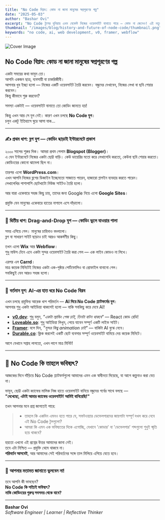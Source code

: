 ```yaml
---
title: "No Code বিপ্লব: কোড না জানা মানুষের স্বপ্নপূরণের গল্প"
date: "2025-05-03"
author: "Bashar Ovi"
excerpt: "No Code টুলের দুনিয়ায় এখন যেকেউ নিজের ওয়েবসাইট বানাতে পারে — কোড না জেনেও! এই নতুন বিপ্লব কি ডেভেলপারদের ভবিষ্যতের জন্য হুমকি?"
thumbnail: "/images/blog/history-and-future-of-node-code/thumbnail.png"
keywords: "no code, ai, web development, v0, framer, webflow"
---
```


![Cover Image](/images/blog/history-and-future-of-node-code/cover.png)

## **No Code বিপ্লব: কোড না জানা মানুষের স্বপ্নপূরণের গল্প**

একটা সময়ের কথা ভাবুন তো।  
আপনি একজন ছাত্র, ব্যবসায়ী বা চাকরিজীবী।  
আপনার খুব ইচ্ছা হলো — নিজের একটি ওয়েবসাইট তৈরি করবেন। বন্ধুদের দেখাবেন, নিজের লেখা বা ছবি শেয়ার করবেন।  
কিন্তু কীভাবে শুরু করবেন?

সমস্যা একটাই — ওয়েবসাইট বানাতে তো কোডিং জানতে হয়!

কিন্তু এখন আর সে যুগ নেই। কারণ এখন চলছে **No Code যুগ**।  
চলুন একটু ইতিহাসে ঘুরে আসা যাক…

---

### ✍️ **প্রথম ধাপ: ব্লগ যুগ — কোডিং ছাড়াই ইন্টারনেটে প্রকাশ**

২০০০ সালের শুরুর দিক। আমরা প্রথম পেলাম **Blogspot (Blogger)**।  
এ যেন ইন্টারনেটে নিজের একটা ছোট্ট বাড়ি। কেউ ডায়েরির মতো করে লেখালেখি করতো, কেউবা ছবি শেয়ার করতো।  
কোডিংয়ের কোনো ঝামেলা ছিল না।

তারপর এলো **WordPress.com**।  
এখন আপনি নিজের ব্লগের ডিজাইন ইচ্ছেমতো সাজাতে পারেন, হাজারো প্লাগইন ব্যবহার করতে পারেন।  
লেখালেখির পাশাপাশি ছোটখাটো নিউজ সাইটও তৈরি হলো।

আর যারা একেবারে সহজ কিছু চায়, তাদের জন্য Google নিয়ে এলো **Google Sites**।

প্রযুক্তি যেন মানুষের একেবারে হাতের নাগালে এসে দাঁড়ালো।

---

### 🧩 **দ্বিতীয় ধাপ: Drag-and-Drop যুগ — কোডিং ভুলে যাওয়ার পালা**

সময় এগিয়ে গেল। মানুষের চাহিদাও বদলালো।  
ব্লগ বা সাধারণ সাইট ছাড়াও চাই আরও আকর্ষণীয় কিছু।

তখন এলো **Wix** আর **Webflow**।  
শুধু মাউস টেনে এনে একটা সুন্দর ওয়েবসাইট তৈরি করা গেল — এক লাইন কোডও না লিখে।

এরপর এল **Carrd**।  
মাত্র কয়েক মিনিটেই নিজের একটা এক-পৃষ্ঠার পোর্টফোলিও বা প্রোফাইল বানানো গেল।  
সবকিছুই যেন আরও সহজ হলো।

---

### 🤖 **বর্তমান যুগ: AI-এর হাত ধরে No Code বিপ্লব**

এখন চলছে প্রযুক্তির আরেক ধাপ পরিবর্তন — **AI দিয়ে No Code প্ল্যাটফর্মের যুগ**।  
আপনার শুধু একটা আইডিয়া থাকলেই হলো — বাকি সবকিছু করে দেবে AI!

- **[v0.dev](https://v0.dev)**: শুধু বলুন, _"একটা ল্যান্ডিং পেজ চাই, তিনটা বাটন থাকবে"_ — React কোড রেডি!
- **[Loveable.so](https://loveable.so)**: শুধু আইডিয়া লিখুন, পেয়ে যাবেন সম্পূর্ণ একটি লাইভ সাইট।
- **[Framer](https://framer.com)**: বলে দিন, _"সুন্দর কিছু animation চাই"_ — বাকিটা AI বুঝে নেবে।
- **[Durable.co](https://durable.co)**: ক্লিক করলেই একটি ছোট ব্যবসার সম্পূর্ণ ওয়েবসাইট বানিয়ে দেয় কয়েক মিনিটে।

আগে যেখানে সপ্তাহ লাগতো, এখন লাগে মাত্র মিনিট!

---

## 🚀 **No Code কি তাহলে ভবিষ্যৎ?**

আজকের দিনে দাঁড়িয়ে No Code প্ল্যাটফর্মগুলো আমাদের এমন এক স্বাধীনতা দিয়েছে, যা আগে কল্পনাও করা যেত না।

ভাবুন, ছোট্ট একটা ক্যাফের মালিক নিজ হাতে ওয়েবসাইট বানিয়ে বন্ধুদের গর্বের সাথে বলছে —  
**"দেখেছো, এটাই আমার ক্যাফের ওয়েবসাইট! আমিই বানিয়েছি!"**

তখন আপনার মনে প্রশ্ন জাগতেই পারে:

> - তাহলে কি একদিন এমনও হতে পারে যে, সফটওয়্যার ডেভেলপারদের জায়গাটা সম্পূর্ণ দখল করে নেবে এই No Code টুলগুলো?  
> - আমরা কি এমন এক ভবিষ্যতের দিকে এগোচ্ছি, যেখানে 'কোডার' বা 'ডেভেলপার' শব্দগুলো শুধুই স্মৃতি হয়ে থাকবে?

হয়তো এখনো এই প্রশ্নের উত্তর আমাদের জানা নেই।  
তবে এটা নিশ্চিত — প্রযুক্তি থেমে থাকবে না।  
**পরিবর্তন আসবেই**, আর আমাদের সেই পরিবর্তনের সঙ্গে তাল মিলিয়ে এগিয়ে যেতে হবে।

---

### 💬 **আপনার মতামত জানাতে ভুলবেন না!**

তবে আপনি কী ভাবছেন?  
**No Code কি সত্যিই ভবিষ্যৎ?**  
**নাকি কোডিংয়ের গুরুত্ব সবসময় থেকে যাবে?**

---

**Bashar Ovi**  
*Software Engineer | Learner | Reflective Thinker*
